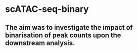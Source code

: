 # scATAC-seq-binary
## The aim was to investigate the impact of binarisation of peak counts upon the downstream analysis.
